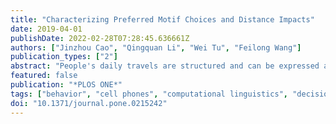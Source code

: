 ```yaml
---
title: "Characterizing Preferred Motif Choices and Distance Impacts"
date: 2019-04-01
publishDate: 2022-02-28T07:28:45.636661Z
authors: ["Jinzhou Cao", "Qingquan Li", "Wei Tu", "Feilong Wang"]
publication_types: ["2"]
abstract: "People's daily travels are structured and can be expressed as networks. Few studies explore how people organize their daily travels and which behavioral principles result in the choices of specific network types. In this study, we first reconstruct location networks and activity networks for numerous individuals from high-resolution mobile phone positioning data and define frequent networks as motifs. The results suggest that 99.9% of people's travels can be characterized by a limited set of location-based motifs and activity-based motifs. The results further reveal that the least effort principle governs the preferred motif choices through quantifying the rank-frequency properties. The scaling properties of distance characteristically impact motifs, and their scaling differences by node numbers and motif types coincide with the popularities of motifs, verifying the self-adaptions in motif choices; that is, although individuals travel with unique propensities, they always tend to choose the motif with the lowest consumption that satisfies their demand."
featured: false
publication: "*PLOS ONE*"
tags: ["behavior", "cell phones", "computational linguistics", "decision making", "human mobility", "network motifs", "probability distribution", "sequence motif analysis"]
doi: "10.1371/journal.pone.0215242"
---
```


